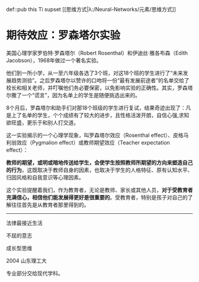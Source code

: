 def::pub this Ti supset [[思维方式|λ:/Neural-Networks/元素/思维方式]]


# 期待效应：罗森塔尔实验

美国心理学家罗伯特·罗森塔尔（Robert Rosenthal）和伊迪丝·雅各布森（Edith Jacobson），1968年做过一个著名实验。

他们到一所小学，从一至六年级各选了3个班，对这18个班的学生进行了“未来发展趋势测验”。之后罗森塔尔以赞许的口吻将一份“最有发展前途者”的名单交给了校长和相关老师，并叮嘱他们务必要保密，以免影响实验的正确性。其实，罗森塔尔撒了一个“谎言”，因为名单上的学生是随便挑选出来的。

8个月后，罗森塔尔和助手们对那18个班级的学生进行复试，结果奇迹出现了：凡是上了名单的学生，个个成绩有了较大的进步，且性格活泼开朗，自信心强,求知欲旺盛，更乐于和别人打交道。

这一实验揭示的一个心理学现象，叫罗森塔尔效应（Rosenthal effect）、皮格马利翁效应（Pygmalion effect）或教师期望效应（Teacher expectation effect）：

**教师的期望，或明或暗地传送给学生，会使学生按照教师所期望的方向来塑造自己的行为**，这既取决于教师自身的因素，也取决于学生的人格特征、原有认知水平、归因风格和自我意识等心理因素。

这个实验提醒着我们，作为教育者，无论是教师、家长或其他人员，**对于受教育者充满信心，相信他们能发展得更好是很重要的**。受教育者，特别是孩子对自己的了解往往首先是从教育者那里得到的。

---

法律最接近生活

不屈的意志

成长型思维

2004 山东理工大

专业部分交给现代学科。